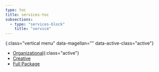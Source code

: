 ```yaml
---
type: toc
title: services-toc
subsections:
  - type: "services-block"
    title: "service"
---
```


{:class="vertical menu" data-magellan="" data-active-class="active"}
- [<span>Organizational</span>](#organizational){:class="active"}
- [<span>Creative</span>](#creative)
- [<span>Full Package</span>](#full-package)
